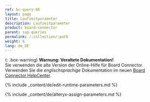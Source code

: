 ```yaml
---
ref: bc-query-06
layout: page
title: Laufzeitparameter
description: Laufzeitparameter
product: board-connector
parent: sap-queries
permalink: /:collection/:path
weight: 6
lang: de_DE
---
```


{: .box-warning}
**Warnung: Veraltete Dokumentation!** <br>
Sie verwenden die alte Version der Online-Hilfe für Board Connector.<br>
Verwenden Sie die *englischsprachige* Dokumentation im neuen [Board Connector HelpCenter](https://helpcenter.theobald-software.com/board-connector/documentation/introduction/).


{% include _content/de/edit-runtime-parameters.md %}

{% include _content/de/alteryx-assign-parameters.md %}
